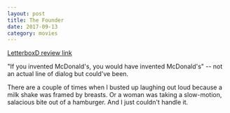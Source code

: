 ```yaml
---
layout: post
title: The Founder 
date: 2017-09-13
category: movies
---
```

 
[LetterboxD review link](https://letterboxd.com/samarthbhaskar/film/the-founder/)

"If you invented McDonald's, you would have invented McDonald's" -- not an actual line of dialog but could've been.

There are a couple of times when I busted up laughing out loud because a milk shake was framed by breasts. Or a woman was taking a slow-motion, salacious bite out of a hamburger. And I just couldn't handle it. 